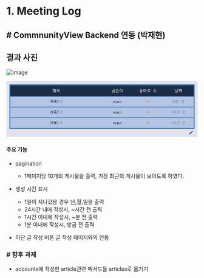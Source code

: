 # 1. Meeting Log



## # CommnunityView Backend 연동 (박재현)



## 결과 사진

![image](https://user-images.githubusercontent.com/97648026/169651288-62c73270-50ee-4d8c-b712-2f18d2951d60.png)

![image-20220521212052256](meeting_log_20220520.assets/image-20220521212052256.png)

#### 주요 기능

* pagination
  * 1페이지당 10개의 게시물을 출력, 가장 최근의 게시물이 보이도록 하였다.
* 생성 시간 표시
  * 1일이 지나갔을 경우 년,월,일을 출력
  * 24시간 내에 작성시, ~시간 전 출력
  * 1시간 이내에 작성시, ~분 전 출력
  * 1분 이내에 작성시, 방금 전 출력

* 하단 글 작성 버튼 글 작성 페이지와의 연동

  

### # 향후 과제

* accounts에 작성한 article관련 메서드들 articles로 옮기기

